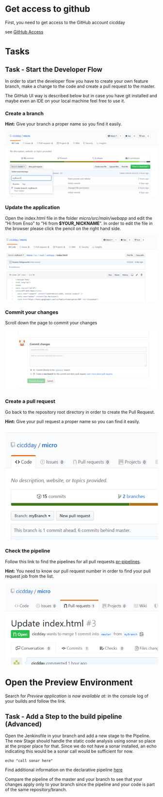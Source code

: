 # Get access to github
First, you need to get access to the GitHub account cicdday

see [GitHub Access](../../github-access/README.md)

# Tasks

## Task - Start the Developer Flow
In order to start the developer flow you have to create your own feature branch, make a change to the code and create a pull request to the master.

The GitHub UI way is described below but in case you have git installed and maybe even an IDE on your local machine feel free to use it.

### Create a branch  
**Hint:** Give your branch a proper name so you find it easily.

![Create a branch via Github UI](./assets/create-branch.PNG)

### Update the application 
Open the index.html file in the folder *micro/src/main/webapp* and edit the "Hi from Enso" to "Hi from **$YOUR_NICKNAME**". In order to edit the file in the browser please click the pencil on the right hand side. 

![Update the application](./assets/change-app.PNG)

### Commit your changes
Scroll down the page to commit your changes

![Update the application](./assets/commit.PNG)

### Create a pull request
Go back to the repository root directory in order to create the Pull Request. 

**Hint:** Give your pull request a proper name so you can find it easily.

![Update the application](./assets/pr.PNG)

### Check the pipeline
Follow this link to find the pipelines for all pull requests [pr-pipelines](http://jenkins.jx.cloud-poc-station.com/job/cicdday/job/micro/view/change-requests/).

**Hint:** You need to know our pull request number in order to find your pull request job from the list.

![PR-Number](./assets/pr-nr.PNG)

# Open the Preview Environment
Search for *Preview application is now available at:* in the console log of your builds and follow the link. 

## Task - Add a Step to the build pipeline (Advanced)
Open the Jenkinsfile in your branch and add a new stage to the Pipeline. The new Stage should handle the static code analysis using sonar so place at the proper place for that. 
Since we do not have a sonar installed, an echo indicating this would be a sonar call would be sufficient for now. 

```
echo "call sonar here"
```

Find additional information on the declarative pipeline [here](https://jenkins.io/doc/book/pipeline/syntax/) 

Compare the pipeline of the master and your branch to see that your changes apply only to your branch since the pipeline and your code is part of the same repository/branch. 

